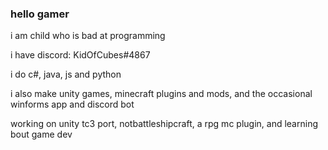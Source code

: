 ### hello gamer

i am child who is bad at programming

i have discord: KidOfCubes#4867


i do c#, java, js and python

i also make unity games, minecraft plugins and mods, and the occasional winforms app and discord bot


working on unity tc3 port, notbattleshipcraft, a rpg mc plugin, and learning bout game dev

<!--
stalking kinda sus ngl
-->
